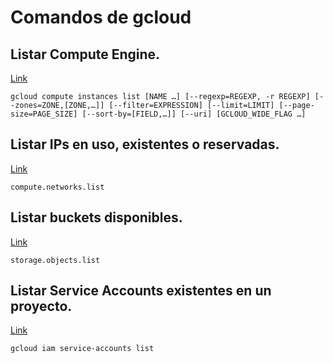 # Comandos de gcloud

## Listar Compute Engine.

[Link]([https://cloud.google.com/compute/docs/gcloud-compute/common-commands?hl=es-419](https://cloud.google.com/sdk/gcloud/reference/compute/instances/list))
``` 
gcloud compute instances list [NAME …] [--regexp=REGEXP, -r REGEXP] [--zones=ZONE,[ZONE,…]] [--filter=EXPRESSION] [--limit=LIMIT] [--page-size=PAGE_SIZE] [--sort-by=[FIELD,…]] [--uri] [GCLOUD_WIDE_FLAG …]
```

## Listar IPs en uso, existentes o reservadas.

[Link](https://cloud.google.com/compute/docs/ip-addresses/reserve-static-external-ip-address?hl=es-419)
``` 
compute.networks.list 
```

## Listar buckets disponibles.

[Link](https://cloud.google.com/storage/docs/listing-objects?hl=es-419)
``` 
storage.objects.list
```

## Listar Service Accounts existentes en un proyecto.

[Link](https://cloud.google.com/iam/docs/service-accounts-list-edit?hl=es-419#iam-service-accounts-list-gcloud)
``` 
gcloud iam service-accounts list
```


